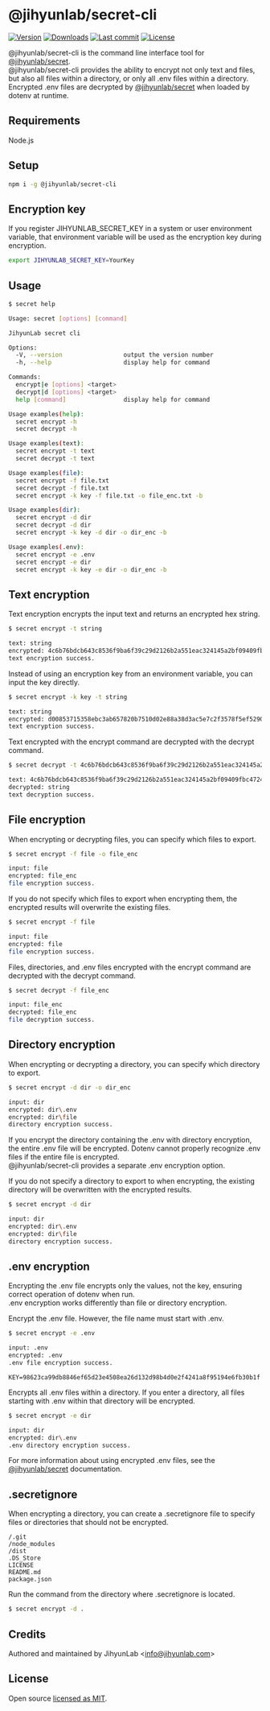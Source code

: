 # @jihyunlab/secret-cli

[![Version](https://img.shields.io/npm/v/@jihyunlab/secret-cli.svg?style=flat-square)](https://www.npmjs.com/package/@jihyunlab/secret-cli?activeTab=versions) [![Downloads](https://img.shields.io/npm/dt/@jihyunlab/secret-cli.svg?style=flat-square)](https://www.npmjs.com/package/@jihyunlab/secret-cli) [![Last commit](https://img.shields.io/github/last-commit/jihyunlab/secret-cli.svg?style=flat-square)](https://github.com/jihyunlab/secret-cli/graphs/commit-activity) [![License](https://img.shields.io/github/license/jihyunlab/secret-cli.svg?style=flat-square)](https://github.com/jihyunlab/secret-cli/blob/master/LICENSE)

@jihyunlab/secret-cli is the command line interface tool for [@jihyunlab/secret](https://www.npmjs.com/package/@jihyunlab/secret).\
@jihyunlab/secret-cli provides the ability to encrypt not only text and files, but also all files within a directory, or only all .env files within a directory.\
Encrypted .env files are decrypted by [@jihyunlab/secret](https://www.npmjs.com/package/@jihyunlab/secret) when loaded by dotenv at runtime.

## Requirements

Node.js

## Setup

```bash
npm i -g @jihyunlab/secret-cli
```

## Encryption key

If you register JIHYUNLAB_SECRET_KEY in a system or user environment variable, that environment variable will be used as the encryption key during encryption.

```bash
export JIHYUNLAB_SECRET_KEY=YourKey
```

## Usage

```bash
$ secret help

Usage: secret [options] [command]

JihyunLab secret cli

Options:
  -V, --version                 output the version number
  -h, --help                    display help for command

Commands:
  encrypt|e [options] <target>
  decrypt|d [options] <target>
  help [command]                display help for command

Usage examples(help):
  secret encrypt -h
  secret decrypt -h

Usage examples(text):
  secret encrypt -t text
  secret decrypt -t text

Usage examples(file):
  secret encrypt -f file.txt
  secret decrypt -f file.txt
  secret encrypt -k key -f file.txt -o file_enc.txt -b

Usage examples(dir):
  secret encrypt -d dir
  secret decrypt -d dir
  secret encrypt -k key -d dir -o dir_enc -b

Usage examples(.env):
  secret encrypt -e .env
  secret encrypt -e dir
  secret encrypt -k key -e dir -o dir_enc -b
```

## Text encryption

Text encryption encrypts the input text and returns an encrypted hex string.

```bash
$ secret encrypt -t string

text: string
encrypted: 4c6b76bdcb643c8536f9ba6f39c29d2126b2a551eac324145a2bf09409fbc4724169
text encryption success.
```

Instead of using an encryption key from an environment variable, you can input the key directly.

```bash
$ secret encrypt -k key -t string

text: string
encrypted: d00853715358ebc3ab657820b7510d02e88a38d3ac5e7c2f3578f5ef52903853d96b
text encryption success.
```

Text encrypted with the encrypt command are decrypted with the decrypt command.

```bash
$ secret decrypt -t 4c6b76bdcb643c8536f9ba6f39c29d2126b2a551eac324145a2bf09409fbc4724169

text: 4c6b76bdcb643c8536f9ba6f39c29d2126b2a551eac324145a2bf09409fbc4724169
decrypted: string
text decryption success.
```

## File encryption

When encrypting or decrypting files, you can specify which files to export.

```bash
$ secret encrypt -f file -o file_enc

input: file
encrypted: file_enc
file encryption success.
```

If you do not specify which files to export when encrypting them, the encrypted results will overwrite the existing files.

```bash
$ secret encrypt -f file

input: file
encrypted: file
file encryption success.
```

Files, directories, and .env files encrypted with the encrypt command are decrypted with the decrypt command.

```bash
$ secret decrypt -f file_enc

input: file_enc
decrypted: file_enc
file decryption success.
```

## Directory encryption

When encrypting or decrypting a directory, you can specify which directory to export.

```bash
$ secret encrypt -d dir -o dir_enc

input: dir
encrypted: dir\.env
encrypted: dir\file
directory encryption success.
```

If you encrypt the directory containing the .env with directory encryption, the entire .env file will be encrypted. Dotenv cannot properly recognize .env files if the entire file is encrypted.\
@jihyunlab/secret-cli provides a separate .env encryption option.

If you do not specify a directory to export to when encrypting, the existing directory will be overwritten with the encrypted results.

```bash
$ secret encrypt -d dir

input: dir
encrypted: dir\.env
encrypted: dir\file
directory encryption success.
```

## .env encryption

Encrypting the .env file encrypts only the values, not the key, ensuring correct operation of dotenv when run.\
.env encryption works differently than file or directory encryption.

Encrypt the .env file. However, the file name must start with .env.

```bash
$ secret encrypt -e .env

input: .env
encrypted: .env
.env file encryption success.
```

```.env
KEY=98623ca99db8846ef65d23e4508ea26d132d98b4d0e2f4241a8f95194e6fb30b1f
```

Encrypts all .env files within a directory. If you enter a directory, all files starting with .env within that directory will be encrypted.

```bash
$ secret encrypt -e dir

input: dir
encrypted: dir\.env
.env directory encryption success.
```

For more information about using encrypted .env files, see the [@jihyunlab/secret](https://www.npmjs.com/package/@jihyunlab/secret) documentation.

## .secretignore

When encrypting a directory, you can create a .secretignore file to specify files or directories that should not be encrypted.

```.secretignore
/.git
/node_modules
/dist
.DS_Store
LICENSE
README.md
package.json
```

Run the command from the directory where .secretignore is located.

```bash
$ secret encrypt -d .
```

## Credits

Authored and maintained by JihyunLab <<info@jihyunlab.com>>

## License

Open source [licensed as MIT](https://github.com/jihyunlab/secret-cli/blob/master/LICENSE).
